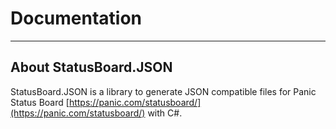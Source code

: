 # Documentation #

----------

## About StatusBoard.JSON ##

StatusBoard.JSON is a library to generate JSON compatible files for Panic Status Board [https://panic.com/statusboard/](https://panic.com/statusboard/) with C#.



